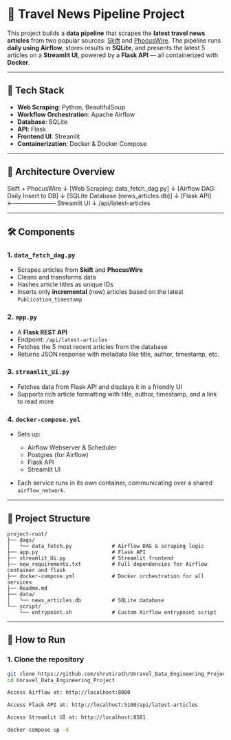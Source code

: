 # 📰 Travel News Pipeline Project

This project builds a **data pipeline** that scrapes the **latest travel news articles** from two popular sources: [Skift](https://skift.com) and [PhocusWire](https://www.phocuswire.com/). The pipeline runs **daily using Airflow**, stores results in **SQLite**, and presents the latest 5 articles on a **Streamlit UI**, powered by a **Flask API** — all containerized with **Docker**.

---

## 🔧 Tech Stack

- **Web Scraping**: Python, BeautifulSoup
- **Workflow Orchestration**: Apache Airflow
- **Database**: SQLite
- **API**: Flask
- **Frontend UI**: Streamlit
- **Containerization**: Docker & Docker Compose

---

## 🧩 Architecture Overview

Skift + PhocusWire ↓ [Web Scraping: data_fetch_dag.py] ↓ [Airflow DAG: Daily Insert to DB] ↓ [SQLite Database (news_articles.db)] ↓ [Flask API] ←────────── Streamlit UI ↓ /api/latest-articles


---

## 🛠️ Components

### 1. `data_fetch_dag.py`

- Scrapes articles from **Skift** and **PhocusWire**
- Cleans and transforms data
- Hashes article titles as unique IDs
- Inserts only **incremental** (new) articles based on the latest `Publication_timestamp`

### 2. `app.py`

- A **Flask REST API**
- Endpoint: `/api/latest-articles`
- Fetches the 5 most recent articles from the database
- Returns JSON response with metadata like title, author, timestamp, etc.

### 3. `streamlit_Ui.py`

- Fetches data from Flask API and displays it in a friendly UI
- Supports rich article formatting with title, author, timestamp, and a link to read more

### 4. `docker-compose.yml`

- Sets up:
  - Airflow Webserver & Scheduler
  - Postgres (for Airflow)
  - Flask API
  - Streamlit UI

- Each service runs in its own container, communicating over a shared `airflow_network`.

---

## 📂 Project Structure

```
project-root/
├── dags/
│   └── data_fetch.py             # Airflow DAG & scraping logic
├── app.py                        # Flask API
├── streamlit_Ui.py               # Streamlit frontend
├── new_requirements.txt          # Full dependencies for Airflow container and flask
├── docker-compose.yml            # Docker orchestration for all services
├── Readme.md           
├── data/
│   └── news_articles.db          # SQLite database
└── script/
    └── entrypoint.sh             # Custom Airflow entrypoint script
```

---

## 🚀 How to Run

### 1. Clone the repository

```bash
git clone https://github.com/shrutirath/Unravel_Data_Engineering_Project.git
cd Unravel_Data_Engineering_Project

Access Airflow at: http://localhost:8080

Access Flask API at: http://localhost:5100/api/latest-articles

Access Streamlit UI at: http://localhost:8501

docker-compose up -d

